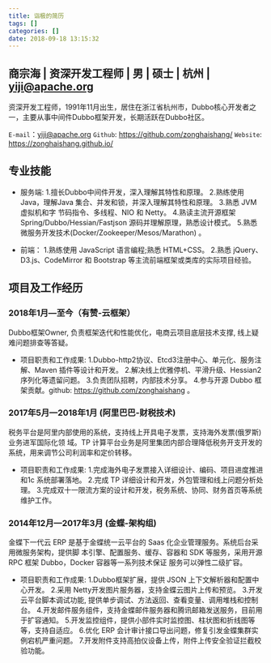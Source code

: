 ```yaml
---
title: 诣极的简历
tags: []
categories: []
date: 2018-09-18 13:15:32
---
```


## 商宗海 | 资深开发工程师 | 男 | 硕士 | 杭州 | yiji@apache.org

资深开发工程师，1991年11月出生，居住在浙江省杭州市，Dubbo核心开发者之一，主要从事中间件Dubbo框架开发，长期活跃在Dubbo社区。

`E-mail`：yiji@apache.org
`Github`:  https://github.com/zonghaishang/
`Website`: https://zonghaishang.github.io/



## 专业技能

- 服务端:
  1.擅长Dubbo中间件开发，深入理解其特性和原理。
  2.熟练使用 Java，理解Java 集合、并发和锁，并深入理解其特性和原理。
  3.熟悉 JVM 虚拟机和字 节码指令、多线程、NIO 和 Netty。
  4.熟读主流开源框架 Spring/Dubbo/Hessian/Fastjson 源码并理解原理，熟悉设计模式。
  5.熟悉微服务开发技术(Docker/Zookeeper/Mesos/Marathon) 。

- 前端：
	1.熟练使用 JavaScript 语言编程;熟悉 HTML+CSS。
	2.熟悉 jQuery、D3.js、CodeMirror 和 Bootstrap 等主流前端框架或类库的实际项目经验。

## 项目及工作经历

### 2018年1月—至今（有赞-云框架）

Dubbo框架Owner, 负责框架迭代和性能优化，电商云项目底层技术支撑, 线上疑难问题排查等答疑。 

- 项目职责和工作成果:
1.Dubbo-http2协议、Etcd3注册中心、单元化、服务注解、Maven 插件等设计和开发。 
2.解决线上优雅停机、平滑升级、Hessian2序列化等遗留问题。
3.负责团队招聘，内部技术分享。
4.参与开源 Dubbo 框架贡献。github: https://github.com/zonghaishang 。

### 2017年5月—2018年1月 (阿里巴巴-财税技术)
税务平台是阿里内部使用的系统，支持线上开具电子发票，支持海外发票(俄罗斯)业务进军国际化领 域。TP 计算平台业务是阿里集团内部合理降低税务开支开发的系统，用来调节公司利润率和定价转移。

- 项目职责和工作成果:
  1.完成海外电子发票接入详细设计、编码、项目进度推进和1c 系统部署落地。
  2.完成 TP 详细设计和开发，外包管理和线上问题分析处理。
  3.完成双十一限流方案的设计和开发，税务系统、协同、财务首页等系统维护工作。

### 2014年12月—2017年3月 (金蝶-架构组)

金蝶下一代云 ERP 是基于金蝶统一云平台的 Saas 化企业管理服务。系统后台采用微服务架构，提供脚 本引擎、配置服务、缓存、容器和 SDK 等服务，采用开源 RPC 框架 Dubbo，Docker 容器等一系列技术保证 服务可以弹性二级扩容。

- 项目职责和工作成果:
 1.Dubbo框架扩展，提供 JSON 上下文解析器和配置中心开发。
 2.采用 Netty开发图片服务器，支持金蝶云图片上传和预览。
 3.开发云平台脚本调试功能, 提供单步调试、方法返回、查看变量、调用堆栈和控制台。
 4.开发邮件服务组件，支持金蝶邮件服务器和腾讯邮箱发送服务，目前用于扩容通知。
 5.开发监控组件，提供小部件实时监控图、柱状图和折线图等等，支持自适应。
 6.优化 ERP 会计审计接口导出问题，修复引发金蝶集群实例宕机严重问题。
 7.开发附件支持高拍仪设备上传，附件上传安全验证拦截校验功能。
